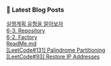

### 📕 Latest Blog Posts   

<a href ="https://gilbert9172.tistory.com/140"> 실행계획 유형을 알아보자 </a> <br><a href ="https://gilbert9172.tistory.com/138"> 6-3. Repository </a> <br><a href ="https://gilbert9172.tistory.com/137"> 6-2. Factory </a> <br><a href ="https://gilbert9172.tistory.com/136"> ReadMe.md </a> <br><a href ="https://gilbert9172.tistory.com/135"> [LeetCode#131] Palindrome Partitioning </a> <br><a href ="https://gilbert9172.tistory.com/134"> [LeetCode#93] Restore IP Addresses </a> <br>